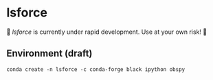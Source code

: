 lsforce
=======

🚨 _lsforce_ is currently under rapid development. Use at your own risk! 🚨

Environment (draft)
-------------------

```
conda create -n lsforce -c conda-forge black ipython obspy
```
